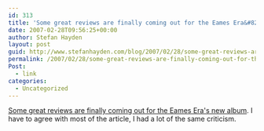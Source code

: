 ```yaml
---
id: 313
title: 'Some great reviews are finally coming out for the Eames Era&#8217;s new album'
date: 2007-02-28T09:56:25+00:00
author: Stefan Hayden
layout: post
guid: http://www.stefanhayden.com/blog/2007/02/28/some-great-reviews-are-finally-coming-out-for-the-eames-eras-new-album/
permalink: /2007/02/28/some-great-reviews-are-finally-coming-out-for-the-eames-eras-new-album/
Post:
  - link
categories:
  - Uncategorized
---
```

<p><a href="http://offbeat.com/artman/publish/article_2116.shtml">Some great reviews are finally coming out for the Eames Era's new album</a>. I have to agree with most of the article, I had a lot of the same criticism.
</p>
